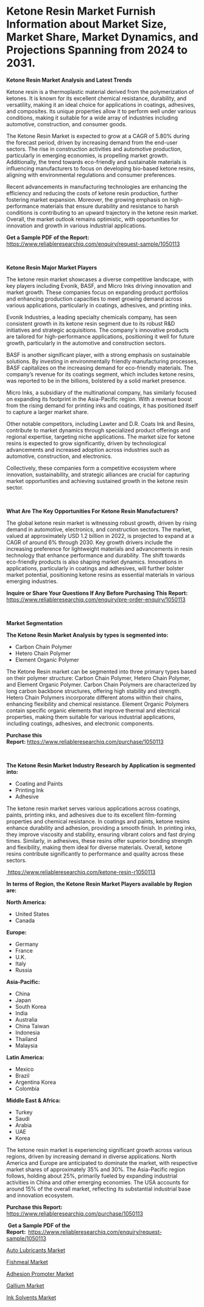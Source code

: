 <p><h1>Ketone Resin Market Furnish Information about Market Size, Market Share, Market Dynamics, and Projections Spanning from 2024 to 2031.</h1></p><p><strong>Ketone Resin Market Analysis and Latest Trends</strong></p>
<p><p>Ketone resin is a thermoplastic material derived from the polymerization of ketones. It is known for its excellent chemical resistance, durability, and versatility, making it an ideal choice for applications in coatings, adhesives, and composites. Its unique properties allow it to perform well under various conditions, making it suitable for a wide array of industries including automotive, construction, and consumer goods.</p><p>The Ketone Resin Market is expected to grow at a CAGR of 5.80% during the forecast period, driven by increasing demand from the end-user sectors. The rise in construction activities and automotive production, particularly in emerging economies, is propelling market growth. Additionally, the trend towards eco-friendly and sustainable materials is influencing manufacturers to focus on developing bio-based ketone resins, aligning with environmental regulations and consumer preferences.</p><p>Recent advancements in manufacturing technologies are enhancing the efficiency and reducing the costs of ketone resin production, further fostering market expansion. Moreover, the growing emphasis on high-performance materials that ensure durability and resistance to harsh conditions is contributing to an upward trajectory in the ketone resin market. Overall, the market outlook remains optimistic, with opportunities for innovation and growth in various industrial applications.</p></p>
<p><strong>Get a Sample PDF of the Report:&nbsp;</strong> <a href="https://www.reliableresearchiq.com/enquiry/request-sample/1050113?utm_campaign=1117&utm_medium=2&utm_source=Github&utm_content=ia&utm_term=04112024&utm_id=ketone-resin">https://www.reliableresearchiq.com/enquiry/request-sample/1050113</a></p>
<p>&nbsp;</p>
<p><strong>Ketone Resin Major Market Players</strong></p>
<p><p>The ketone resin market showcases a diverse competitive landscape, with key players including Evonik, BASF, and Micro Inks driving innovation and market growth. These companies focus on expanding product portfolios and enhancing production capacities to meet growing demand across various applications, particularly in coatings, adhesives, and printing inks.</p><p>Evonik Industries, a leading specialty chemicals company, has seen consistent growth in its ketone resin segment due to its robust R&D initiatives and strategic acquisitions. The company's innovative products are tailored for high-performance applications, positioning it well for future growth, particularly in the automotive and construction sectors.</p><p>BASF is another significant player, with a strong emphasis on sustainable solutions. By investing in environmentally friendly manufacturing processes, BASF capitalizes on the increasing demand for eco-friendly materials. The company’s revenue for its coatings segment, which includes ketone resins, was reported to be in the billions, bolstered by a solid market presence.</p><p>Micro Inks, a subsidiary of the multinational company, has similarly focused on expanding its footprint in the Asia-Pacific region. With a revenue boost from the rising demand for printing inks and coatings, it has positioned itself to capture a larger market share.</p><p>Other notable competitors, including Lawter and D.R. Coats Ink and Resins, contribute to market dynamics through specialized product offerings and regional expertise, targeting niche applications. The market size for ketone resins is expected to grow significantly, driven by technological advancements and increased adoption across industries such as automotive, construction, and electronics.</p><p>Collectively, these companies form a competitive ecosystem where innovation, sustainability, and strategic alliances are crucial for capturing market opportunities and achieving sustained growth in the ketone resin sector.</p></p>
<p>&nbsp;</p>
<p><strong>What Are The Key Opportunities For Ketone Resin Manufacturers?</strong></p>
<p><p>The global ketone resin market is witnessing robust growth, driven by rising demand in automotive, electronics, and construction sectors. The market, valued at approximately USD 1.2 billion in 2022, is projected to expand at a CAGR of around 6% through 2030. Key growth drivers include the increasing preference for lightweight materials and advancements in resin technology that enhance performance and durability. The shift towards eco-friendly products is also shaping market dynamics. Innovations in applications, particularly in coatings and adhesives, will further bolster market potential, positioning ketone resins as essential materials in various emerging industries.</p></p>
<p><strong>Inquire or Share Your Questions If Any Before Purchasing This Report:</strong> <a href="https://www.reliableresearchiq.com/enquiry/pre-order-enquiry/1050113?utm_campaign=1117&utm_medium=2&utm_source=Github&utm_content=ia&utm_term=04112024&utm_id=ketone-resin">https://www.reliableresearchiq.com/enquiry/pre-order-enquiry/1050113</a></p>
<p>&nbsp;</p>
<p><strong>Market Segmentation</strong></p>
<p><strong>The Ketone Resin Market Analysis by types is segmented into:</strong></p>
<p><ul><li>Carbon Chain Polymer</li><li>Hetero Chain Polymer</li><li>Element Organic Polymer</li></ul></p>
<p><p>The Ketone Resin market can be segmented into three primary types based on their polymer structure: Carbon Chain Polymer, Hetero Chain Polymer, and Element Organic Polymer. Carbon Chain Polymers are characterized by long carbon backbone structures, offering high stability and strength. Hetero Chain Polymers incorporate different atoms within their chains, enhancing flexibility and chemical resistance. Element Organic Polymers contain specific organic elements that improve thermal and electrical properties, making them suitable for various industrial applications, including coatings, adhesives, and electronic components.</p></p>
<p><strong>Purchase this Report:&nbsp;</strong><a href="https://www.reliableresearchiq.com/purchase/1050113?utm_campaign=1117&utm_medium=2&utm_source=Github&utm_content=ia&utm_term=04112024&utm_id=ketone-resin">https://www.reliableresearchiq.com/purchase/1050113</a></p>
<p>&nbsp;</p>
<p><strong>The Ketone Resin Market Industry Research by Application is segmented into:</strong></p>
<p><ul><li>Coating and Paints</li><li>Printing Ink</li><li>Adhesive</li></ul></p>
<p><p>The ketone resin market serves various applications across coatings, paints, printing inks, and adhesives due to its excellent film-forming properties and chemical resistance. In coatings and paints, ketone resins enhance durability and adhesion, providing a smooth finish. In printing inks, they improve viscosity and stability, ensuring vibrant colors and fast drying times. Similarly, in adhesives, these resins offer superior bonding strength and flexibility, making them ideal for diverse materials. Overall, ketone resins contribute significantly to performance and quality across these sectors.</p></p>
<p><a href="https://www.reliableresearchiq.com/ketone-resin-r1050113?utm_campaign=1117&utm_medium=2&utm_source=Github&utm_content=ia&utm_term=04112024&utm_id=ketone-resin">&nbsp;https://www.reliableresearchiq.com/ketone-resin-r1050113</a></p>
<p><strong>In terms of Region, the Ketone Resin Market Players available by Region are:</strong></p>
<p>
    <p> <strong> North America: </strong>
        <ul>
            <li>United States</li>
            <li>Canada</li>
        </ul>
        </p> 
    <p> <strong> Europe: </strong>
        <ul>
            <li>Germany</li>
            <li>France</li>
            <li>U.K.</li>
            <li>Italy</li>
            <li>Russia</li>
        </ul>
        </p> 
    <p> <strong> Asia-Pacific: </strong>
        <ul>
            <li>China</li>
            <li>Japan</li>
            <li>South Korea</li>
            <li>India</li>
            <li>Australia</li>
            <li>China Taiwan</li>
            <li>Indonesia</li>
            <li>Thailand</li>
            <li>Malaysia</li>
        </ul>
        </p> 
    <p> <strong> Latin America: </strong>
        <ul>
            <li>Mexico</li>
            <li>Brazil</li>
            <li>Argentina Korea</li>
            <li>Colombia</li>
        </ul>
        </p> 
    <p> <strong> Middle East & Africa: </strong>
        <ul>
            <li>Turkey</li>
            <li>Saudi</li>
            <li>Arabia</li>
            <li>UAE</li>
            <li>Korea</li>
        </ul>
    </p>
    </p>
<p><p>The ketone resin market is experiencing significant growth across various regions, driven by increasing demand in diverse applications. North America and Europe are anticipated to dominate the market, with respective market shares of approximately 35% and 30%. The Asia-Pacific region follows, holding about 25%, primarily fueled by expanding industrial activities in China and other emerging economies. The USA accounts for around 15% of the overall market, reflecting its substantial industrial base and innovation ecosystem.</p></p>
<p><strong>Purchase this Report: </strong><a href="https://www.reliableresearchiq.com/purchase/1050113?utm_campaign=1117&utm_medium=2&utm_source=Github&utm_content=ia&utm_term=04112024&utm_id=ketone-resin">https://www.reliableresearchiq.com/purchase/1050113</a></p>
<p>&nbsp;<strong>Get a Sample PDF of the Report:&nbsp;&nbsp;</strong><a href="https://www.reliableresearchiq.com/enquiry/request-sample/1050113?utm_campaign=1117&utm_medium=2&utm_source=Github&utm_content=ia&utm_term=04112024&utm_id=ketone-resin">https://www.reliableresearchiq.com/enquiry/request-sample/1050113</a></p>
<p><strong></strong></p>
<p><p><a href="https://github.com/b9uxfeyen/Market-Research-Report-List-1/blob/main/auto-lubricants-market.md?utm_campaign=1117&utm_medium=2&utm_source=Github&utm_content=ia&utm_term=04112024&utm_id=ketone-resin">Auto Lubricants Market</a></p><p><a href="https://github.com/siennagx1ahafter/Market-Research-Report-List-1/blob/main/fishmeal-market.md?utm_campaign=1117&utm_medium=2&utm_source=Github&utm_content=ia&utm_term=04112024&utm_id=ketone-resin">Fishmeal Market</a></p><p><a href="https://github.com/deshawnj39lau/Market-Research-Report-List-1/blob/main/adhesion-promoter-market.md?utm_campaign=1117&utm_medium=2&utm_source=Github&utm_content=ia&utm_term=04112024&utm_id=ketone-resin">Adhesion Promoter Market</a></p><p><a href="https://github.com/elenif62bh/Market-Research-Report-List-1/blob/main/gallium-market.md?utm_campaign=1117&utm_medium=2&utm_source=Github&utm_content=ia&utm_term=04112024&utm_id=ketone-resin">Gallium Market</a></p><p><a href="https://github.com/lilyet2b1/Market-Research-Report-List-1/blob/main/ink-solvents-market.md?utm_campaign=1117&utm_medium=2&utm_source=Github&utm_content=ia&utm_term=04112024&utm_id=ketone-resin">Ink Solvents Market</a></p></p>